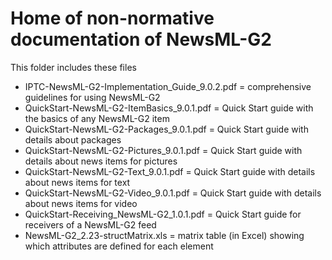 # Home of non-normative documentation of NewsML-G2

This folder includes these files

- IPTC-NewsML-G2-Implementation_Guide_9.0.2.pdf = comprehensive guidelines for using NewsML-G2
- QuickStart-NewsML-G2-ItemBasics_9.0.1.pdf = Quick Start guide with the basics of any NewsML-G2 item
- QuickStart-NewsML-G2-Packages_9.0.1.pdf = Quick Start guide with details about packages
- QuickStart-NewsML-G2-Pictures_9.0.1.pdf  = Quick Start guide with details about news items for pictures
- QuickStart-NewsML-G2-Text_9.0.1.pdf = Quick Start guide with details about news items for text
- QuickStart-NewsML-G2-Video_9.0.1.pdf = Quick Start guide with details about news items for video
- QuickStart-Receiving_NewsML-G2_1.0.1.pdf  = Quick Start guide for receivers of a NewsML-G2 feed
- NewsML-G2_2.23-structMatrix.xls = matrix table (in Excel) showing which attributes are defined for each element
